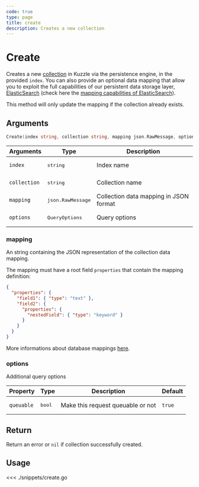 ```yaml
---
code: true
type: page
title: create
description: Creates a new collection
---
```


# Create

Creates a new [collection](/core/1/guides/essentials/persisted/) in Kuzzle via the persistence engine, in the provided `index`.
You can also provide an optional data mapping that allow you to exploit the full capabilities of our
persistent data storage layer, [ElasticSearch](https://www.elastic.co/products/elasticsearch) (check here the [mapping capabilities of ElasticSearch](https://www.elastic.co/guide/en/elasticsearch/reference/5.4/mapping.html)).

This method will only update the mapping if the collection already exists.

## Arguments

```go
Create(index string, collection string, mapping json.RawMessage, options types.QueryOptions) error
```

| Arguments    | Type            | Description
| ------------ | --------------- | -------------------------------------- |
| `index`      | <pre>string</pre>          | Index name                             |
| `collection` | <pre>string</pre>          | Collection name                        |
| `mapping`    | <pre>json.RawMessage</pre> | Collection data mapping in JSON format |
| `options`    | <pre>QueryOptions</pre>    | Query options                          |

### **mapping**

An string containing the JSON representation of the collection data mapping.

The mapping must have a root field `properties` that contain the mapping definition:

```json
{
  "properties": {
    "field1": { "type": "text" },
    "field2": {
      "properties": {
        "nestedField": { "type": "keyword" }
      }
    }
  }
}
```

More informations about database mappings [here](/core/1/guides/essentials/database-mappings).

### **options**

Additional query options

| Property   | Type | Description                       | Default |
| ---------- | ---- | --------------------------------- | ------- |
| `queuable` | <pre>bool</pre> | Make this request queuable or not | `true`  |

## Return

Return an error or `nil` if collection successfully created.

## Usage

<<< ./snippets/create.go
